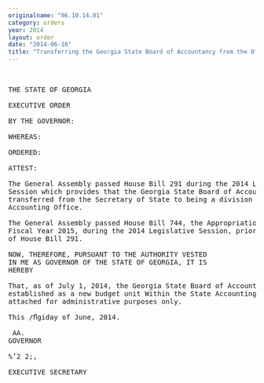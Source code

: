 ```yaml
---
originalname: "06.10.14.01"
category: orders
year: 2014
layout: order
date: "2014-06-10"
title: "Transferring the Georgia State Board of Accountancy from the Office of Secretary of State to the State Accounting Office"
---
```

<pre>
 

THE STATE OF GEORGIA

EXECUTIVE ORDER

BY THE GOVERNOR:

WHEREAS:

ORDERED:

ATTEST:

The General Assembly passed House Bill 291 during the 2014 Legislative
Session which provides that the Georgia State Board of Accountancy is
transferred from the Secretary of State to being a division of the State
Accounting Office.

The General Assembly passed House Bill 744, the Appropriations Act for
Fiscal Year 2015, during the 2014 Legislative Session, prior to the passage
of House Bill 291.

NOW, THEREFORE, PURSUANT TO THE AUTHORITY VESTED
IN ME AS GOVERNOR OF THE STATE OF GEORGIA, IT IS
HEREBY

That, as of July 1, 2014, the Georgia State Board of Accountancy will be
established as a new budget unit Within the State Accounting Office and
attached for administrative purposes only.

This /ﬂgiday of June, 2014.

 AA.  
GOVERNOR

%’2 2;,

EXECUTIVE SECRETARY

</pre>
